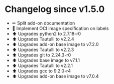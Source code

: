 # Changelog since v1.5.0
- ✏ Split add-on documentation 
- 🔨 Implement OCI image specification on labels 
- ⬆ Upgrades python2 to 2.7.18-r0 
- ⬆ Upgrades Tautulli to v2.2.4 
- ⬆ Upgrades add-on base image to v7.2.0 
- ⬆ Upgrades Tautulli to v2.2.3 
- ⬆ Upgrades git to 2.24.3-r0 
- ⬆ Upgrades base image to v7.1.1 
- ⬆ Upgrades Tautulli to v2.2.1 
- ⬆ Upgrades gcc to 9.2.0-r4 
- ⬆ Upgrades add-on base image to v7.0.4 

